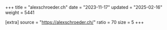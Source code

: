 +++
title = "alexschroeder.ch"
date = "2023-11-17"
updated = "2025-02-16"
weight = 5441

[extra]
source = "https://alexschroeder.ch/"
ratio = 70
size = 5
+++
